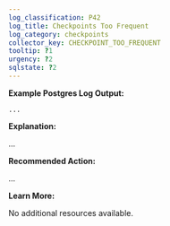 ```yaml
---
log_classification: P42
log_title: Checkpoints Too Frequent
log_category: checkpoints
collector_key: CHECKPOINT_TOO_FREQUENT
tooltip: ?1
urgency: ?2
sqlstate: ?2
---
```


**Example Postgres Log Output:**

```
...
```

**Explanation:**

...

**Recommended Action:**

...

**Learn More:**

No additional resources available.
